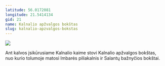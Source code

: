 ```yaml
---
latitude: 56.0172081
longitude: 21.5414134
gid: 21
name: Kalnalio apžvalgos bokštas
slug: kalnalio-apzvalgos-bokstas
---
```

![](https://doc-14-ag-mymaps.googleusercontent.com/untrusted/hostedimage/ihucu48q9m5s1hftel5u85tfdc/mh21nvvhep724blo43lgtp1qbc/1641717000000/-WPmm_dsOCr8C_2Ftfdhs7CzXYdOD0wc/*/6AIsG_vbVai-PY_mPunQcDjtzIf7Kl6ND5aNx2CYY4fwyeJ-U5z6oaw57bQqgpBjox_Uk0axEddtJwAvtNCzYMwb1AZdhIvUXPIs38n4QHqiEi3pKAKPYj0-fYMrFs2uhh4bWtu0JBUvEf4H2Vy3gGjfbjIsxD4xls93VE5h8waE7rqRpz74yxjQXVVf_9kOI5A?session=0&fife)  
  
Ant kalvos įsikūrusiame Kalnalio kaime stovi Kalnalio apžvalgos bokštas, nuo kurio tolumoje matosi Imbarės piliakalnis ir Salantų bažnyčios bokštai.
